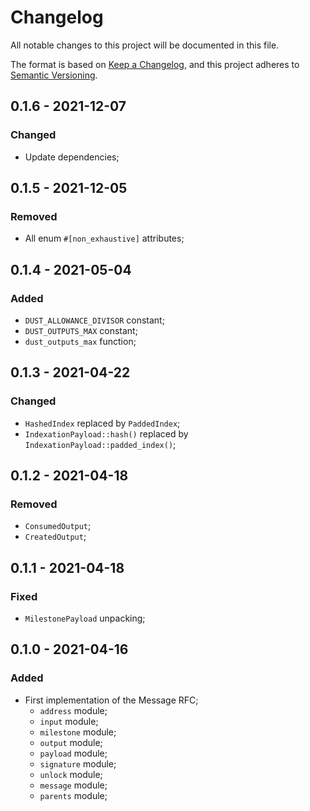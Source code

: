 # Changelog

All notable changes to this project will be documented in this file.

The format is based on [Keep a Changelog](https://keepachangelog.com/en/1.0.0/),
and this project adheres to [Semantic Versioning](https://semver.org/spec/v2.0.0.html).

<!-- ## Unreleased - YYYY-MM-DD

### Added

- Example that counts the number of allocations while scoring PoWs

### Changed

### Deprecated

### Removed

### Fixed

### Security -->

## 0.1.6 - 2021-12-07

### Changed

 - Update dependencies;

## 0.1.5 - 2021-12-05

### Removed

- All enum `#[non_exhaustive]` attributes;

## 0.1.4 - 2021-05-04

### Added

- `DUST_ALLOWANCE_DIVISOR` constant;
- `DUST_OUTPUTS_MAX` constant;
- `dust_outputs_max` function;

## 0.1.3 - 2021-04-22

### Changed

- `HashedIndex` replaced by `PaddedIndex`;
- `IndexationPayload::hash()` replaced by `IndexationPayload::padded_index()`;

## 0.1.2 - 2021-04-18

### Removed

- `ConsumedOutput`;
- `CreatedOutput`;

## 0.1.1 - 2021-04-18

### Fixed

- `MilestonePayload` unpacking;

## 0.1.0 - 2021-04-16

### Added

- First implementation of the Message RFC;
  - `address` module;
  - `input` module;
  - `milestone` module;
  - `output` module;
  - `payload` module;
  - `signature` module;
  - `unlock` module;
  - `message` module;
  - `parents` module;
